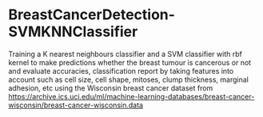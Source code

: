 # BreastCancerDetection-SVMKNNClassifier

Training a K nearest neighbours classifier and a SVM classifier with rbf kernel to make predictions whether the breast tumour is cancerous or not 
and evaluate accuracies, classification report by taking features into account such as 
cell size, cell shape, mitoses, clump thickness, marginal adhesion, etc
using the Wisconsin breast cancer dataset from 
https://archive.ics.uci.edu/ml/machine-learning-databases/breast-cancer-wisconsin/breast-cancer-wisconsin.data
